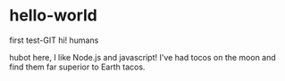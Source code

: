 # hello-world
first test-GIT
hi! humans

hubot here, I like Node.js and javascript!
I've had tocos on the moon and find them far superior to Earth tacos.
